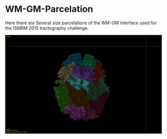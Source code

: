 # WM-GM-Parcelation
Here there are Several size parcelations of the WM-GM interface used for the ISMRM 2015 tractography challenge.


![Screenshot](screenshot0001.png)
